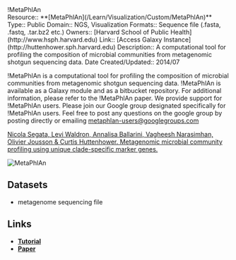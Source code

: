 <div class="title">!MetaPhlAn</div>



<div class='deploymentbox'>
 Resource:: **[MetaPhlAn](/Learn/Visualization/Custom/MetaPhlAn)**
 Type:: Public
 Domain:: NGS, Visualization
 Formats:: Sequence file (.fasta, .fastq, .tar.bz2 etc.)
 Owners:: [Harvard School of Public Health](http://www.hsph.harvard.edu)
 Link:: [Access Galaxy Instance](http://huttenhower.sph.harvard.edu)
 Description:: A computational tool for profiling the composition of microbial communities from metagenomic shotgun sequencing data.
 Date Created/Updated:: 2014/07 
</div>

!MetaPhlAn is a computational tool for profiling the composition of microbial communities from metagenomic shotgun sequencing data.
!MetaPhlAn is available as a Galaxy module and as a bitbucket repository. For additional information, please refer to the !MetaPhlAn paper.
We provide support for !MetaPhlAn users. Please join our Google group designated specifically for !MetaPhlAn users. Feel free to post any questions on the google group by posting directly or emailing metaphlan-users@googlegroups.com

[Nicola Segata, Levi Waldron, Annalisa Ballarini, Vagheesh Narasimhan, Olivier Jousson & Curtis Huttenhower. Metagenomic microbial community profiling using unique clade-specific marker genes.](http://nar.oxfordjournals.org/content/early/2014/05/05/nar.gku365.abstract)

![MetaPhlAn](https://bitbucket.org/afrahshafquat/hututorials/raw/dd1b9c9c99597dbb5158d04771201267d27c23d5/metaphlan/abundance_heatmap.png)

## Datasets

* metagenome sequencing file

## Links

* **[Tutorial](https://bitbucket.org/biobakery/biobakery/wiki/metaphlan#rst-header-metaphlan-visualization)**
* **[Paper](http://www.nature.com/nmeth/journal/v9/n8/full/nmeth.2066.html)**
